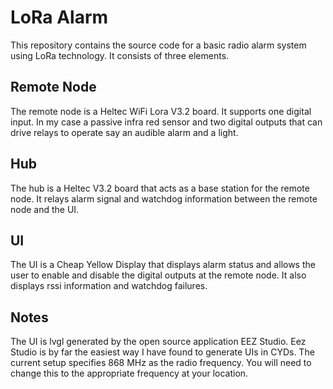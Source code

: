 # LoRa Alarm
This repository contains the source code for a basic radio alarm system using LoRa technology.  It consists of three elements.

## Remote Node
The remote node is a Heltec WiFi Lora V3.2 board.  It supports one digital input. In my case a passive infra red sensor and two digital outputs that can drive relays to operate say an audible alarm and a light.

## Hub
The hub is a Heltec V3.2 board that acts as a base station for the remote node.  It relays alarm signal and watchdog information between the remote node and the UI.

## UI
The UI is a Cheap Yellow Display that displays alarm status and allows the user to enable and disable the digital outputs at the remote node.  It also displays rssi information and watchdog failures.

## Notes 
The UI is lvgl generated by the open source application EEZ Studio.  Eez Studio is by far the easiest way I have found to generate UIs in CYDs.  The current setup specifies 868 MHz as the radio frequency.  You will need to change this to the appropriate frequency at your location.
